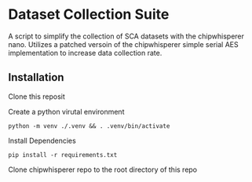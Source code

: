 # Dataset Collection Suite
A script to simplify the collection of SCA datasets with the chipwhisperer nano. Utilizes a patched versoin of the chipwhisperer simple serial AES implementation to increase data collection rate.

## Installation
Clone this reposit

Create a python virutal environment
```
python -m venv ./.venv && . .venv/bin/activate
```

Install Dependencies
```
pip install -r requirements.txt
```

Clone chipwhisperer repo to the root directory of this repo
```

```
